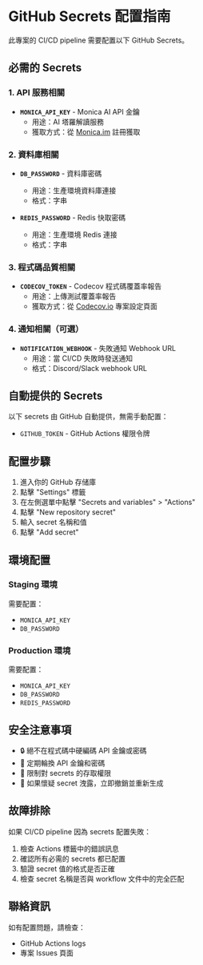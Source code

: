 # GitHub Secrets 配置指南

此專案的 CI/CD pipeline 需要配置以下 GitHub Secrets。

## 必需的 Secrets

### 1. API 服務相關
- **`MONICA_API_KEY`** - Monica AI API 金鑰
  - 用途：AI 塔羅解讀服務
  - 獲取方式：從 [Monica.im](https://openapi.monica.im/) 註冊獲取

### 2. 資料庫相關
- **`DB_PASSWORD`** - 資料庫密碼
  - 用途：生產環境資料庫連接
  - 格式：字串

- **`REDIS_PASSWORD`** - Redis 快取密碼
  - 用途：生產環境 Redis 連接
  - 格式：字串

### 3. 程式碼品質相關
- **`CODECOV_TOKEN`** - Codecov 程式碼覆蓋率報告
  - 用途：上傳測試覆蓋率報告
  - 獲取方式：從 [Codecov.io](https://codecov.io/) 專案設定頁面

### 4. 通知相關（可選）
- **`NOTIFICATION_WEBHOOK`** - 失敗通知 Webhook URL
  - 用途：當 CI/CD 失敗時發送通知
  - 格式：Discord/Slack webhook URL

## 自動提供的 Secrets

以下 secrets 由 GitHub 自動提供，無需手動配置：

- `GITHUB_TOKEN` - GitHub Actions 權限令牌

## 配置步驟

1. 進入你的 GitHub 存储庫
2. 點擊 "Settings" 標籤
3. 在左側選單中點擊 "Secrets and variables" > "Actions"
4. 點擊 "New repository secret"
5. 輸入 secret 名稱和值
6. 點擊 "Add secret"

## 環境配置

### Staging 環境
需要配置：
- `MONICA_API_KEY`
- `DB_PASSWORD`

### Production 環境
需要配置：
- `MONICA_API_KEY`
- `DB_PASSWORD`
- `REDIS_PASSWORD`

## 安全注意事項

- 🔒 絕不在程式碼中硬編碼 API 金鑰或密碼
- 🔄 定期輪換 API 金鑰和密碼
- 👥 限制對 secrets 的存取權限
- 🚨 如果懷疑 secret 洩露，立即撤銷並重新生成

## 故障排除

如果 CI/CD pipeline 因為 secrets 配置失敗：

1. 檢查 Actions 標籤中的錯誤訊息
2. 確認所有必需的 secrets 都已配置
3. 驗證 secret 值的格式是否正確
4. 檢查 secret 名稱是否與 workflow 文件中的完全匹配

## 聯絡資訊

如有配置問題，請檢查：
- GitHub Actions logs
- 專案 Issues 頁面